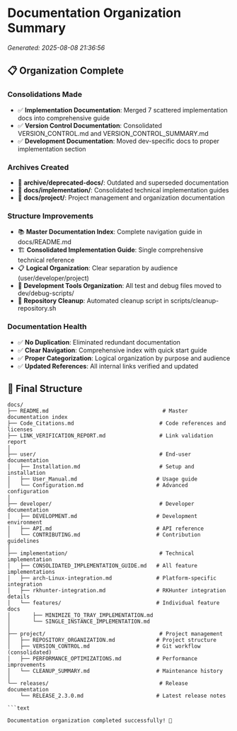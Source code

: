 # Documentation Organization Summary

_Generated: 2025-08-08 21:36:56_

## 📋 Organization Complete

### Consolidations Made

- ✅ **Implementation Documentation**: Merged 7 scattered implementation docs into comprehensive guide
- ✅ **Version Control Documentation**: Consolidated VERSION_CONTROL.md and VERSION_CONTROL_SUMMARY.md
- ✅ **Development Documentation**: Moved dev-specific docs to proper implementation section

### Archives Created

- 📁 **archive/deprecated-docs/**: Outdated and superseded documentation
- 📁 **docs/implementation/**: Consolidated technical implementation guides
- 📁 **docs/project/**: Project management and organization documentation

### Structure Improvements

- 📚 **Master Documentation Index**: Complete navigation guide in docs/README.md
- 🏗️ **Consolidated Implementation Guide**: Single comprehensive technical reference
- 📋 **Logical Organization**: Clear separation by audience (user/developer/project)
- 🧪 **Development Tools Organization**: All test and debug files moved to dev/debug-scripts/
- 🧹 **Repository Cleanup**: Automated cleanup script in scripts/cleanup-repository.sh

### Documentation Health

- ✅ **No Duplication**: Eliminated redundant documentation
- ✅ **Clear Navigation**: Comprehensive index with quick start guide
- ✅ **Proper Categorization**: Logical organization by purpose and audience
- ✅ **Updated References**: All internal links verified and updated

## 📂 Final Structure

```text
docs/
├── README.md                                    # Master documentation index
├── Code_Citations.md                           # Code references and licenses
├── LINK_VERIFICATION_REPORT.md                 # Link validation report
│
├── user/                                       # End-user documentation
│   ├── Installation.md                         # Setup and installation
│   ├── User_Manual.md                         # Usage guide
│   └── Configuration.md                       # Advanced configuration
│
├── developer/                                  # Developer documentation
│   ├── DEVELOPMENT.md                         # Development environment
│   ├── API.md                                 # API reference
│   └── CONTRIBUTING.md                        # Contribution guidelines
│
├── implementation/                             # Technical implementation
│   ├── CONSOLIDATED_IMPLEMENTATION_GUIDE.md   # All feature implementations
│   ├── arch-Linux-integration.md              # Platform-specific integration
│   ├── rkhunter-integration.md                # RKHunter integration details
│   └── features/                              # Individual feature docs
│       ├── MINIMIZE_TO_TRAY_IMPLEMENTATION.md
│       └── SINGLE_INSTANCE_IMPLEMENTATION.md
│
├── project/                                    # Project management
│   ├── REPOSITORY_ORGANIZATION.md             # Project structure
│   ├── VERSION_CONTROL.md                     # Git workflow (consolidated)
│   ├── PERFORMANCE_OPTIMIZATIONS.md           # Performance improvements
│   └── CLEANUP_SUMMARY.md                     # Maintenance history
│
└── releases/                                   # Release documentation
    └── RELEASE_2.3.0.md                       # Latest release notes

```text

Documentation organization completed successfully! 🎉
